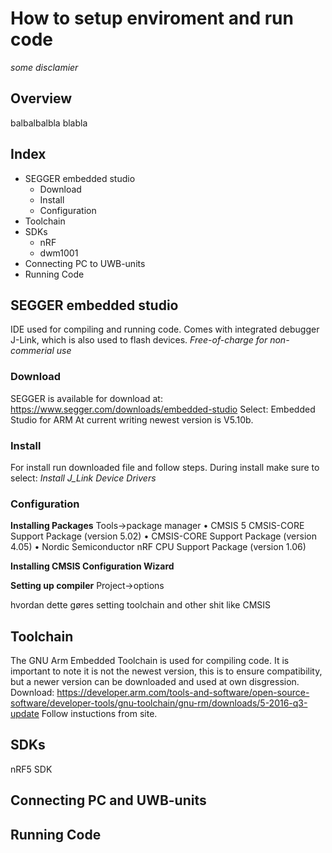 # How to setup enviroment and run code

*some disclamier*

## Overview
balbalbalbla
blabla

## Index
* SEGGER embedded studio
  * Download
  * Install
  * Configuration
* Toolchain
* SDKs
  * nRF
  * dwm1001
* Connecting PC to UWB-units
* Running Code


## SEGGER embedded studio
IDE used for compiling and running code. Comes with integrated debugger J-Link, which is also used to flash devices.
*Free-of-charge for non-commerial use*

### Download
SEGGER is available for download at: https://www.segger.com/downloads/embedded-studio
Select: Embedded Studio for ARM 
At current writing newest version is V5.10b.

### Install
For install run downloaded file and follow steps.
During install make sure to select: *Install J_Link Device Drivers*



### Configuration

**Installing Packages**
Tools->package manager
•	CMSIS 5 CMSIS-CORE Support Package (version 5.02)
•	CMSIS-CORE Support Package (version 4.05)
•	Nordic Semiconductor nRF CPU Support Package (version 1.06)

**Installing CMSIS Configuration Wizard**

**Setting up compiler**
Project->options


hvordan dette gøres
setting toolchain and other shit like CMSIS



## Toolchain
The GNU Arm Embedded Toolchain is used for compiling code. 
It is important to note it is not the newest version, this is to ensure compatibility, but a newer version can be downloaded and used
at own disgression.
Download: https://developer.arm.com/tools-and-software/open-source-software/developer-tools/gnu-toolchain/gnu-rm/downloads/5-2016-q3-update
Follow instuctions from site.



## SDKs
nRF5 SDK


## Connecting PC and UWB-units



## Running Code


